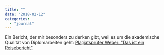 ```yaml
---
title: ""
date: "2018-02-12"
categories: 
  - "journal"
---
```


Ein Bericht, der mir besonders zu denken gibt, weil es um die akademische Qualität von Diplomarbeiten geht: [Plagiatsprüfer Weber: "Das ist ein Reisebericht"](https://www.profil.at/oesterreich/plagiatspruefer-weber-gutachter-mahringer-8986592)
